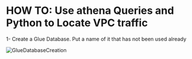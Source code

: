 <h1>HOW TO: Use athena Queries and Python to Locate VPC traffic</h1>  

1- Create a Glue Database. Put a name of it that has not been used already 

![GlueDatabaseCreation](https://github.com/lucabocha/CloudComputing/assets/44237986/4365826f-0aca-4595-a13e-edf11b303e3a)
